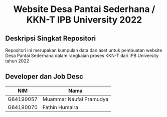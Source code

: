 # <div align="center"> Website Desa Pantai Sederhana / KKN-T IPB University 2022 </div>
## Deskripsi Singkat Repositori
Repositori ini merupakan kumpulan data dan aset untuk pembuatan website Desa Pantai Sederhana dalam rangkaian proses KKN-T dari IPB University tahun 2022

## Developer dan Job Desc

| NIM       | Nama                    |
| --------- | ----------------------- |
| G64190057 | Muammar Naufal Pramudya |
| G64190070 | Fathin Humaira          |
